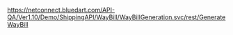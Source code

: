 https://netconnect.bluedart.com/API-QA/Ver1.10/Demo/ShippingAPI/WayBill/WayBillGeneration.svc/rest/GenerateWayBill
